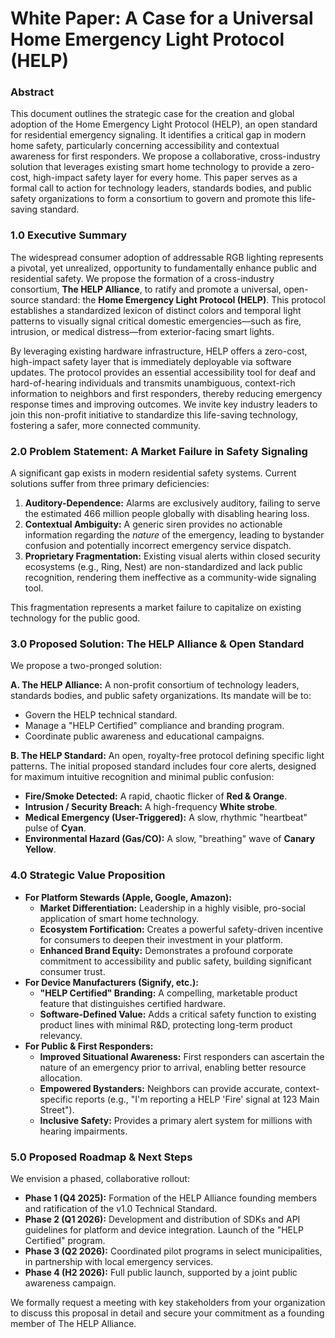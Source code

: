 # **White Paper: A Case for a Universal Home Emergency Light Protocol (HELP)**

### **Abstract**

This document outlines the strategic case for the creation and global adoption of the Home Emergency Light Protocol (HELP), an open standard for residential emergency signaling. It identifies a critical gap in modern home safety, particularly concerning accessibility and contextual awareness for first responders. We propose a collaborative, cross-industry solution that leverages existing smart home technology to provide a zero-cost, high-impact safety layer for every home. This paper serves as a formal call to action for technology leaders, standards bodies, and public safety organizations to form a consortium to govern and promote this life-saving standard.

### **1.0 Executive Summary**

The widespread consumer adoption of addressable RGB lighting represents a pivotal, yet unrealized, opportunity to fundamentally enhance public and residential safety. We propose the formation of a cross-industry consortium, **The HELP Alliance**, to ratify and promote a universal, open-source standard: the **Home Emergency Light Protocol (HELP)**. This protocol establishes a standardized lexicon of distinct colors and temporal light patterns to visually signal critical domestic emergencies—such as fire, intrusion, or medical distress—from exterior-facing smart lights.

By leveraging existing hardware infrastructure, HELP offers a zero-cost, high-impact safety layer that is immediately deployable via software updates. The protocol provides an essential accessibility tool for deaf and hard-of-hearing individuals and transmits unambiguous, context-rich information to neighbors and first responders, thereby reducing emergency response times and improving outcomes. We invite key industry leaders to join this non-profit initiative to standardize this life-saving technology, fostering a safer, more connected community.

### **2.0 Problem Statement: A Market Failure in Safety Signaling**

A significant gap exists in modern residential safety systems. Current solutions suffer from three primary deficiencies:

1. **Auditory-Dependence:** Alarms are exclusively auditory, failing to serve the estimated 466 million people globally with disabling hearing loss.  
2. **Contextual Ambiguity:** A generic siren provides no actionable information regarding the *nature* of the emergency, leading to bystander confusion and potentially incorrect emergency service dispatch.  
3. **Proprietary Fragmentation:** Existing visual alerts within closed security ecosystems (e.g., Ring, Nest) are non-standardized and lack public recognition, rendering them ineffective as a community-wide signaling tool.

This fragmentation represents a market failure to capitalize on existing technology for the public good.

### **3.0 Proposed Solution: The HELP Alliance & Open Standard**

We propose a two-pronged solution:

**A. The HELP Alliance:** A non-profit consortium of technology leaders, standards bodies, and public safety organizations. Its mandate will be to:

* Govern the HELP technical standard.  
* Manage a "HELP Certified" compliance and branding program.  
* Coordinate public awareness and educational campaigns.

**B. The HELP Standard:** An open, royalty-free protocol defining specific light patterns. The initial proposed standard includes four core alerts, designed for maximum intuitive recognition and minimal public confusion:

* **Fire/Smoke Detected:** A rapid, chaotic flicker of **Red & Orange**.  
* **Intrusion / Security Breach:** A high-frequency **White strobe**.  
* **Medical Emergency (User-Triggered):** A slow, rhythmic "heartbeat" pulse of **Cyan**.  
* **Environmental Hazard (Gas/CO):** A slow, "breathing" wave of **Canary Yellow**.

### **4.0 Strategic Value Proposition**

* **For Platform Stewards (Apple, Google, Amazon):**  
  * **Market Differentiation:** Leadership in a highly visible, pro-social application of smart home technology.  
  * **Ecosystem Fortification:** Creates a powerful safety-driven incentive for consumers to deepen their investment in your platform.  
  * **Enhanced Brand Equity:** Demonstrates a profound corporate commitment to accessibility and public safety, building significant consumer trust.  
* **For Device Manufacturers (Signify, etc.):**  
  * **"HELP Certified" Branding:** A compelling, marketable product feature that distinguishes certified hardware.  
  * **Software-Defined Value:** Adds a critical safety function to existing product lines with minimal R\&D, protecting long-term product relevancy.  
* **For Public & First Responders:**  
  * **Improved Situational Awareness:** First responders can ascertain the nature of an emergency prior to arrival, enabling better resource allocation.  
  * **Empowered Bystanders:** Neighbors can provide accurate, context-specific reports (e.g., "I'm reporting a HELP 'Fire' signal at 123 Main Street").  
  * **Inclusive Safety:** Provides a primary alert system for millions with hearing impairments.

### **5.0 Proposed Roadmap & Next Steps**

We envision a phased, collaborative rollout:

* **Phase 1 (Q4 2025):** Formation of the HELP Alliance founding members and ratification of the v1.0 Technical Standard.  
* **Phase 2 (Q1 2026):** Development and distribution of SDKs and API guidelines for platform and device integration. Launch of the "HELP Certified" program.  
* **Phase 3 (Q2 2026):** Coordinated pilot programs in select municipalities, in partnership with local emergency services.  
* **Phase 4 (H2 2026):** Full public launch, supported by a joint public awareness campaign.

We formally request a meeting with key stakeholders from your organization to discuss this proposal in detail and secure your commitment as a founding member of The HELP Alliance.


